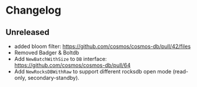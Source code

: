 # Changelog

## Unreleased

- added bloom filter:  https://github.com/cosmos/cosmos-db/pull/42/files
- Removed Badger & Boltdb
- Add `NewBatchWithSize` to `DB` interface: https://github.com/cosmos/cosmos-db/pull/64
- Add `NewRocksDBWithRaw` to support different rocksdb open mode (read-only, secondary-standby).
